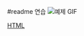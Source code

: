 #readme 연습
![예제 GIF](https://stickermaker.s3.eu-west-1.amazonaws.com/storage/uploads/sticker-pack/mi-tao-mao11/sticker_7.gif?a21a88b3bff872bec67c30dad26bae5d)


[HTML](https://naver.com)